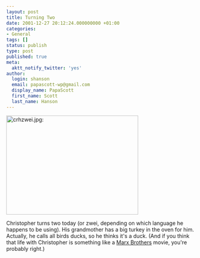 ```yaml
---
layout: post
title: Turning Two
date: 2001-12-27 20:12:24.000000000 +01:00
categories:
- General
tags: []
status: publish
type: post
published: true
meta:
  aktt_notify_twitter: 'yes'
author:
  login: shanson
  email: papascott-wp@gmail.com
  display_name: PapaScott
  first_name: Scott
  last_name: Hanson
---
```

<p><img src="https://res.cloudinary.com/papascott/image/upload/wordpress/wp-content/uploads/2001/12/crhzwei.jpg" height="263" width="350" border="0" alt="crhzwei.jpg: " /></p>
<p>Christopher turns two today (or zwei, depending on which language he happens to be using). His grandmother has a big turkey in the oven for him. Actually, he calls all birds ducks, so he thinks it's a duck. (And if you think that life with Christopher is something like a <a href="http://www.whyaduck.com/">Marx Brothers</a> movie, you're probably right.)</p>
